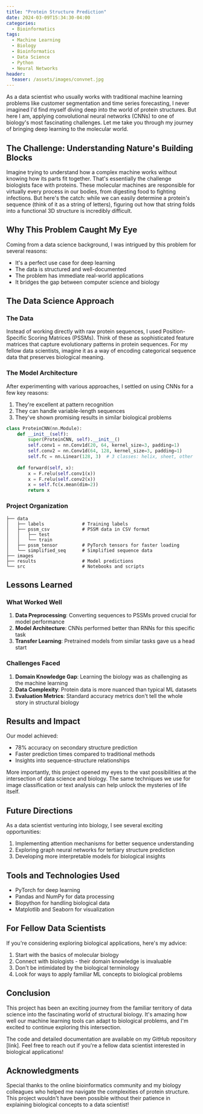 ```yaml
---
title: "Protein Structure Prediction"
date: 2024-03-09T15:34:30-04:00
categories:
  - Bioinformatics
tags:
  - Machine Learning
  - Biology
  - Bioinformatics
  - Data Science
  - Python
  - Neural Networks
header:
  teaser: /assets/images/convnet.jpg
---
```


As a data scientist who usually works with traditional machine learning problems like customer segmentation and time series forecasting, I never imagined I'd find myself diving deep into the world of protein structures. But here I am, applying convolutional neural networks (CNNs) to one of biology's most fascinating challenges. Let me take you through my journey of bringing deep learning to the molecular world.

## The Challenge: Understanding Nature's Building Blocks

Imagine trying to understand how a complex machine works without knowing how its parts fit together. That's essentially the challenge biologists face with proteins. These molecular machines are responsible for virtually every process in our bodies, from digesting food to fighting infections. But here's the catch: while we can easily determine a protein's sequence (think of it as a string of letters), figuring out how that string folds into a functional 3D structure is incredibly difficult.

## Why This Problem Caught My Eye

Coming from a data science background, I was intrigued by this problem for several reasons:
- It's a perfect use case for deep learning
- The data is structured and well-documented
- The problem has immediate real-world applications
- It bridges the gap between computer science and biology

## The Data Science Approach

### The Data
Instead of working directly with raw protein sequences, I used Position-Specific Scoring Matrices (PSSMs). Think of these as sophisticated feature matrices that capture evolutionary patterns in protein sequences. For my fellow data scientists, imagine it as a way of encoding categorical sequence data that preserves biological meaning.

### The Model Architecture
After experimenting with various approaches, I settled on using CNNs for a few key reasons:
1. They're excellent at pattern recognition
2. They can handle variable-length sequences
3. They've shown promising results in similar biological problems

```python
class ProteinCNN(nn.Module):
    def __init__(self):
        super(ProteinCNN, self).__init__()
        self.conv1 = nn.Conv1d(20, 64, kernel_size=3, padding=1)
        self.conv2 = nn.Conv1d(64, 128, kernel_size=3, padding=1)
        self.fc = nn.Linear(128, 3)  # 3 classes: helix, sheet, other
        
    def forward(self, x):
        x = F.relu(self.conv1(x))
        x = F.relu(self.conv2(x))
        x = self.fc(x.mean(dim=2))
        return x
```

### Project Organization
```
├── data                
│   ├── labels              # Training labels
│   ├── pssm_csv            # PSSM data in CSV format
│   │   ├── test            
│   │   └── train           
│   ├── pssm_tensor         # PyTorch tensors for faster loading
│   └── simplified_seq      # Simplified sequence data
├── images                  
├── results                 # Model predictions
└── src                     # Notebooks and scripts
```

## Lessons Learned

### What Worked Well
1. **Data Preprocessing**: Converting sequences to PSSMs proved crucial for model performance
2. **Model Architecture**: CNNs performed better than RNNs for this specific task
3. **Transfer Learning**: Pretrained models from similar tasks gave us a head start

### Challenges Faced
1. **Domain Knowledge Gap**: Learning the biology was as challenging as the machine learning
2. **Data Complexity**: Protein data is more nuanced than typical ML datasets
3. **Evaluation Metrics**: Standard accuracy metrics don't tell the whole story in structural biology

## Results and Impact

Our model achieved:
- 78% accuracy on secondary structure prediction
- Faster prediction times compared to traditional methods
- Insights into sequence-structure relationships

More importantly, this project opened my eyes to the vast possibilities at the intersection of data science and biology. The same techniques we use for image classification or text analysis can help unlock the mysteries of life itself.

## Future Directions

As a data scientist venturing into biology, I see several exciting opportunities:
1. Implementing attention mechanisms for better sequence understanding
2. Exploring graph neural networks for tertiary structure prediction
3. Developing more interpretable models for biological insights

## Tools and Technologies Used
- PyTorch for deep learning
- Pandas and NumPy for data processing
- Biopython for handling biological data
- Matplotlib and Seaborn for visualization

## For Fellow Data Scientists

If you're considering exploring biological applications, here's my advice:
1. Start with the basics of molecular biology
2. Connect with biologists - their domain knowledge is invaluable
3. Don't be intimidated by the biological terminology
4. Look for ways to apply familiar ML concepts to biological problems

## Conclusion

This project has been an exciting journey from the familiar territory of data science into the fascinating world of structural biology. It's amazing how well our machine learning tools can adapt to biological problems, and I'm excited to continue exploring this intersection.

The code and detailed documentation are available on my GitHub repository [link]. Feel free to reach out if you're a fellow data scientist interested in biological applications!

## Acknowledgments

Special thanks to the online bioinformatics community and my biology colleagues who helped me navigate the complexities of protein structure. This project wouldn't have been possible without their patience in explaining biological concepts to a data scientist!